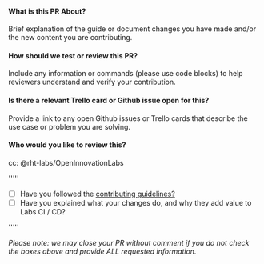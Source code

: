 #### What is this PR About?

Brief explanation of the guide or document changes you have made and/or
the new content you are contributing.

#### How should we test or review this PR?

Include any information or commands (please use code blocks) to help
reviewers understand and verify your contribution.

#### Is there a relevant Trello card or Github issue open for this?

Provide a link to any open Github issues or Trello cards that describe
the use case or problem you are solving.

#### Who would you like to review this?

cc: @rht-labs/OpenInnovationLabs

'''''

* [ ] Have you followed the
[contributing
guidelines?](https://github.com/rht-labs/labs-ci-cd/blob/master/CONTRIBUTING.adoc)
* [ ] Have you explained what your changes do, and why they add value to
Labs CI / CD?

'''''

*Please note: we may close your PR without comment if you do not check
the boxes above and provide ALL requested information.*
